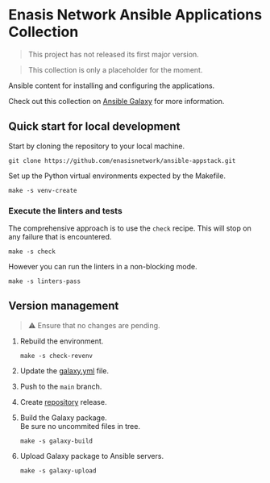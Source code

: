 # Enasis Network Ansible Applications Collection

> This project has not released its first major version.

> This collection is only a placeholder for the moment.

Ansible content for installing and configuring the applications.

Check out this collection on
[Ansible Galaxy](https://galaxy.ansible.com/ui/repo/published/enasisnetwork/appstack)
for more information.

## Quick start for local development
Start by cloning the repository to your local machine.
```
git clone https://github.com/enasisnetwork/ansible-appstack.git
```
Set up the Python virtual environments expected by the Makefile.
```
make -s venv-create
```

### Execute the linters and tests
The comprehensive approach is to use the `check` recipe. This will stop on
any failure that is encountered.
```
make -s check
```
However you can run the linters in a non-blocking mode.
```
make -s linters-pass
```

## Version management
> :warning: Ensure that no changes are pending.

1. Rebuild the environment.
   ```
   make -s check-revenv
   ```

1. Update the [galaxy.yml](galaxy.yml) file.

1. Push to the `main` branch.

1. Create [repository](https://github.com/enasisnetwork/ansible-appstack) release.

1. Build the Galaxy package.<br>Be sure no uncommited files in tree.
   ```
   make -s galaxy-build
   ```

1. Upload Galaxy package to Ansible servers.
   ```
   make -s galaxy-upload
   ```
